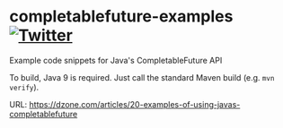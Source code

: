 # completablefuture-examples  [![Twitter](https://img.shields.io/twitter/follow/MahmoudAnouti.svg?style=social&logo=twitter&label=Follow)](https://twitter.com/MahmoudAnouti)
Example code snippets for Java's CompletableFuture API

To build, Java 9 is required. Just call the standard Maven build (e.g. `mvn verify`).

URL: https://dzone.com/articles/20-examples-of-using-javas-completablefuture
